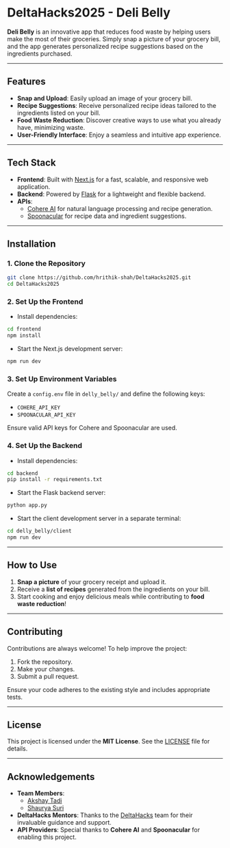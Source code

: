 
# **DeltaHacks2025 - Deli Belly**  

**Deli Belly** is an innovative app that reduces food waste by helping users make the most of their groceries. Simply snap a picture of your grocery bill, and the app generates personalized recipe suggestions based on the ingredients purchased.  

---

## **Features**  

- **Snap and Upload**: Easily upload an image of your grocery bill.  
- **Recipe Suggestions**: Receive personalized recipe ideas tailored to the ingredients listed on your bill.  
- **Food Waste Reduction**: Discover creative ways to use what you already have, minimizing waste.  
- **User-Friendly Interface**: Enjoy a seamless and intuitive app experience.  

---

## **Tech Stack**  

- **Frontend**: Built with [Next.js](https://nextjs.org/) for a fast, scalable, and responsive web application.  
- **Backend**: Powered by [Flask](https://flask.palletsprojects.com/) for a lightweight and flexible backend.  
- **APIs**:  
  - [Cohere AI](https://cohere.ai/) for natural language processing and recipe generation.  
  - [Spoonacular](https://spoonacular.com/) for recipe data and ingredient suggestions.  

---

## **Installation**  

### 1. **Clone the Repository**  

```bash  
git clone https://github.com/hrithik-shah/DeltaHacks2025.git  
cd DeltaHacks2025  
```  

### 2. **Set Up the Frontend**  

- Install dependencies:  

```bash  
cd frontend  
npm install  
```  

- Start the Next.js development server:  

```bash  
npm run dev  
```  

### 3. **Set Up Environment Variables**  

Create a `config.env` file in `delly_belly/` and define the following keys:  
- `COHERE_API_KEY`  
- `SPOONACULAR_API_KEY`  

Ensure valid API keys for Cohere and Spoonacular are used.  

### 4. **Set Up the Backend**  

- Install dependencies:  

```bash  
cd backend  
pip install -r requirements.txt  
```  

- Start the Flask backend server:  

```bash  
python app.py  
```  

- Start the client development server in a separate terminal:  

```bash  
cd delly_belly/client  
npm run dev  
```  

---

## **How to Use**  

1. **Snap a picture** of your grocery receipt and upload it.  
2. Receive a **list of recipes** generated from the ingredients on your bill.  
3. Start cooking and enjoy delicious meals while contributing to **food waste reduction**!  

---

## **Contributing**  

Contributions are always welcome! To help improve the project:  
1. Fork the repository.  
2. Make your changes.  
3. Submit a pull request.  

Ensure your code adheres to the existing style and includes appropriate tests.  

---

## **License**  

This project is licensed under the **MIT License**. See the [LICENSE](LICENSE) file for details.  

---

## **Acknowledgements**  

- **Team Members**:  
  - [Akshay Tadi](https://github.com/AkshayTadi123)  
  - [Shaurya Suri](https://github.com/ShauryaSuri)  
- **DeltaHacks Mentors**: Thanks to the [DeltaHacks](https://www.deltahacks.com/) team for their invaluable guidance and support.  
- **API Providers**: Special thanks to **Cohere AI** and **Spoonacular** for enabling this project.  
